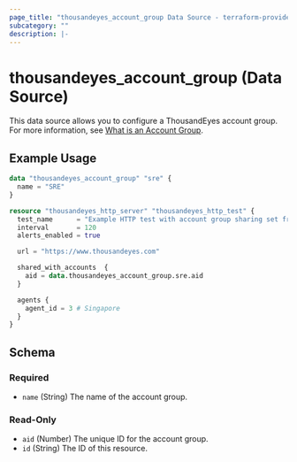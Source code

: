 ```yaml
---
page_title: "thousandeyes_account_group Data Source - terraform-provider-thousandeyes"
subcategory: ""
description: |-
---
```


# thousandeyes_account_group (Data Source)

This data source allows you to configure a ThousandEyes account group. For more information, see [What is an Account Group](https://docs.thousandeyes.com/product-documentation/user-management/account-groups/what-is-an-account-group).

## Example Usage

```terraform
data "thousandeyes_account_group" "sre" {
  name = "SRE"
}

resource "thousandeyes_http_server" "thousandeyes_http_test" {
  test_name      = "Example HTTP test with account group sharing set from Terraform provider"
  interval       = 120
  alerts_enabled = true

  url = "https://www.thousandeyes.com"

  shared_with_accounts  {
    aid = data.thousandeyes_account_group.sre.aid
  }

  agents {
    agent_id = 3 # Singapore
  }
}
```

<!-- schema generated by tfplugindocs -->
## Schema

### Required

- `name` (String) The name of the account group.

### Read-Only

- `aid` (Number) The unique ID for the account group.
- `id` (String) The ID of this resource.


